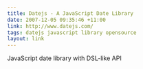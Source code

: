 ```yaml
---
title: Datejs - A JavaScript Date Library
date: 2007-12-05 09:35:46 +11:00
link: http://www.datejs.com/
tags: datejs javascript library opensource
layout: link
---
```

JavaScript date library with DSL-like API
